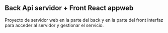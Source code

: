 ## Back Api servidor + Front React appweb 
Proyecto de servidor web en la parte del back y en la parte del front interfaz para acceder al servidor y gestionar el servicio.
